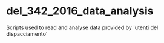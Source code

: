 # del_342_2016_data_analysis
Scripts used to read and analyse data provided by 'utenti del dispacciamento'
